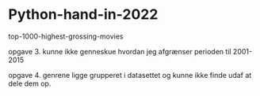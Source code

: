# Python-hand-in-2022

top-1000-highest-grossing-movies 

opgave 3. kunne ikke genneskue hvordan jeg afgrænser perioden til 2001-2015

opgave 4. genrene ligge grupperet i datasettet og kunne ikke finde udaf at dele dem op. 

